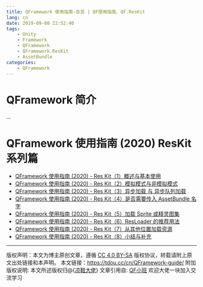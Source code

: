 ```yaml
---
title: QFramework 使用指南-总览 | QF使用指南、QF.ResKit
lang: cn
date: 2019-09-08 22:52:40
tags:
    - Unity
    - Framework
    - QFramework
    - QFramework.ResKit
    - AssetBundle
categories:
    - QFramework
---
```




# QFramework 简介

...



# QFramework 使用指南 (2020) ResKit 系列篇

- [QFramework 使用指南 (2020) - Res Kit（1）概述与基本使用](https://tdou.cc/cn/QF-ResKit-01/)
- [QFramework 使用指南 (2020) - Res Kit（2）模拟模式与非模拟模式](https://tdou.cc/cn/QF-ResKit-02/)
- [QFramework 使用指南 (2020) - Res Kit（3）异步加载 与 异步队列加载](https://tdou.cc/cn/QF-ResKit-03/)
- [QFramework 使用指南 (2020) - Res Kit（4）是否需要传入 AssetBundle 名字](https://tdou.cc/cn/QF-ResKit-04/)
- [QFramework 使用指南 (2020) - Res Kit（5）加载 Sprite 或精灵图集](https://tdou.cc/cn/QF-ResKit-05/)
- [QFramework 使用指南 (2020) - Res Kit（6）ResLoader 的推荐用法](https://tdou.cc/cn/QF-ResKit-06/)
- [QFramework 使用指南 (2020) - Res Kit（7）从其他位置加载资源](https://tdou.cc/cn/QF-ResKit-07/)
- [QFramework 使用指南 (2020) - Res Kit（8）小结与补充](https://tdou.cc/cn/QF-ResKit-08/)




--- 

版权声明：本文为博主原创文章，遵循 [CC 4.0 BY-SA](http://creativecommons.org/licenses/by-sa/4.0/) 版权协议，转载请附上原文出处链接和本声明。
本文链接：https://tdou.cc/cn/QFramework-guide/
附加版权说明: 本文所述版权归@{[凉鞋大佬](https://github.com/liangxiegame)}
文章引用自: [QF小班](http://master.liangxiegame.com/master/intro) 欢迎大佬一块加入交流学习